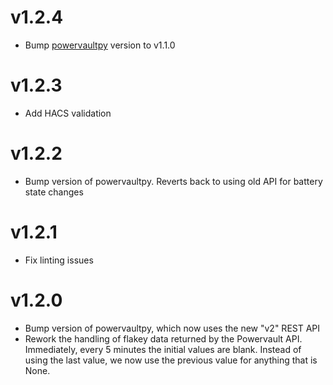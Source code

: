 # v1.2.4

- Bump [powervaultpy](https://pypi.org/project/powervaultpy/) version to v1.1.0

# v1.2.3

- Add HACS validation

# v1.2.2

- Bump version of powervaultpy. Reverts back to using old API for battery state changes

# v1.2.1

- Fix linting issues

# v1.2.0

- Bump version of powervaultpy, which now uses the new "v2" REST API
- Rework the handling of flakey data returned by the Powervault API. Immediately, every 5 minutes the initial values are blank. Instead of using the last value, we now use the previous value for anything that is None.
